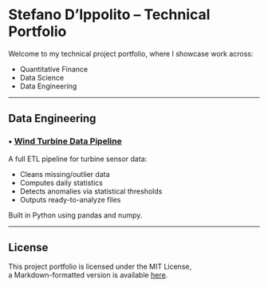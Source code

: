 # Stefano D’Ippolito – Technical Portfolio

Welcome to my technical project portfolio, where I showcase work across:

- Quantitative Finance
- Data Science
- Data Engineering

---

## Data Engineering

### • [Wind Turbine Data Pipeline](data-engineering/wind-turbine-pipeline/)
A full ETL pipeline for turbine sensor data:
- Cleans missing/outlier data
- Computes daily statistics
- Detects anomalies via statistical thresholds
- Outputs ready-to-analyze files

Built in Python using pandas and numpy.

---

## License

This project portfolio is licensed under the MIT License,  
a Markdown-formatted version is available [here](./LICENSE.md).
